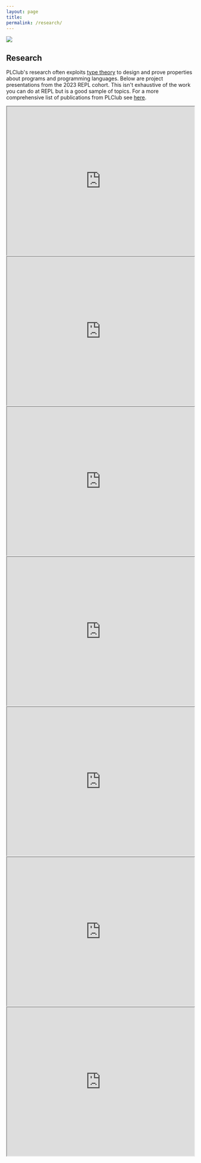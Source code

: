 ```yaml
---
layout: page
title: 
permalink: /research/
---
```


<img align="center" src="/images/weirich1.png">

## Research

PLClub's research often exploits [type theory](https://en.wikipedia.org/wiki/Type_theory) to design and prove properties about programs and programming languages. Below are project presentations from the 2023 REPL cohort. This isn't exhaustive of the work you can do at REPL but is a good sample of topics. For a more comprehensive list of publications from PLClub see [here](https://www.cis.upenn.edu/~plclub/papers/).

<iframe src="https://drive.google.com/file/d/1CjYJ3NIkLMYiXEiWoHdLC-uCOkFD8DHV/preview" width="100%" height="400px" style="border:15;"></iframe>

<iframe src="https://drive.google.com/file/d/1OAW29gr6dOVAOEILRa-UulhtBJy1q9h7/preview" width="100%" height="400px" style="border:15;"></iframe>

<iframe src="https://drive.google.com/file/d/1whzniq6BXGHiUEeOyBYamAKgWKAp6OmZ/preview" width="100%" height="400px" style="border:15;"></iframe>

<iframe src="https://drive.google.com/file/d/178NAGWpQXSpnfEPlBN7VZeriJTvjW2GL/preview" width="100%" height="400px" style="border:15;"></iframe>

<iframe src="https://drive.google.com/file/d/1zh3CeAO8O3fjMEhS8xM6HFFg7l9SUSPP/preview" width="100%" height="400px" style="border:15;"></iframe>

<iframe src="https://drive.google.com/file/d/1-uPYoW36G5qSD2HAOE6FNx0B1bZGEjCT/preview" width="100%" height="400px" style="border:15;"></iframe>

<iframe src="https://drive.google.com/file/d/1JSQgRs6jjbF7oV2uT5tzPD6j-6yKlWVO/preview" width="100%" height="400px" style="border:15;"></iframe>





